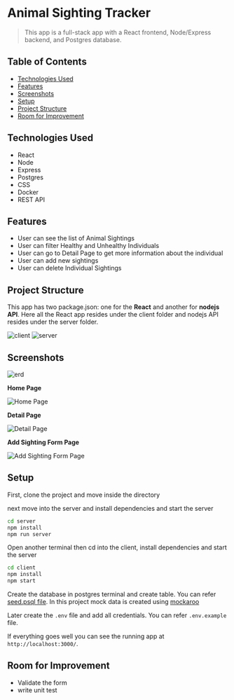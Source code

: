 # Animal Sighting Tracker

> This app is a full-stack app with a React frontend, Node/Express backend, and Postgres database.

## Table of Contents

- [Technologies Used](#technologies-used)
- [Features](#features)
- [Screenshots](#screenshots)
- [Setup](#setup)
- [Project Structure](#project-structure)
- [Room for Improvement](#room-for-improvement)

## Technologies Used

- React
- Node
- Express
- Postgres
- CSS
- Docker
- REST API

## Features

- User can see the list of Animal Sightings
- User can filter Healthy and Unhealthy Individuals
- User can go to Detail Page to get more information about the individual
- User can add new sightings
- User can delete Individual Sightings

## Project Structure

This app has two package.json: one for the **React** and another for **nodejs API**. Here all the React app resides under the client folder and nodejs API resides under the server folder.

![client](./screenshots/client.png)
![server](./screenshots/server.png)

## Screenshots

![erd](./screenshots/erd.png)

**Home Page**

![Home Page](./screenshots/homepage.png)

**Detail Page**

![Detail Page](./screenshots/detailpage.png)

**Add Sighting Form Page**

![Add Sighting Form Page](./screenshots/add-sighting.png)

## Setup

First, clone the project and move inside the directory

next move into the server and install dependencies and start the server

```bash
cd server
npm install
npm run server
```

Open another terminal then cd into the client, install dependencies and start the server

```bash
cd client
npm install
npm start
```

Create the database in postgres terminal and create table. You can refer [seed.psql file](./server/db/seed.psql). In this project mock data is created using [mockaroo](https://www.mockaroo.com)

Later create the `.env` file and add all credentials. You can refer `.env.example` file.

If everything goes well you can see the running app at `http://localhost:3000/`.

## Room for Improvement

- Validate the form
- write unit test
